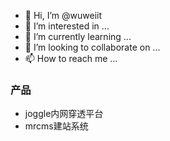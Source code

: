 - 👋 Hi, I’m @wuweiit
- 👀 I’m interested in ...
- 🌱 I’m currently learning ...
- 💞️ I’m looking to collaborate on ...
- 📫 How to reach me ...

### 产品

- joggle内网穿透平台
- mrcms建站系统

<!---
wuweiit/wuweiit is a ✨ special ✨ repository because its `README.md` (this file) appears on your GitHub profile.
You can click the Preview link to take a look at your changes.
--->
